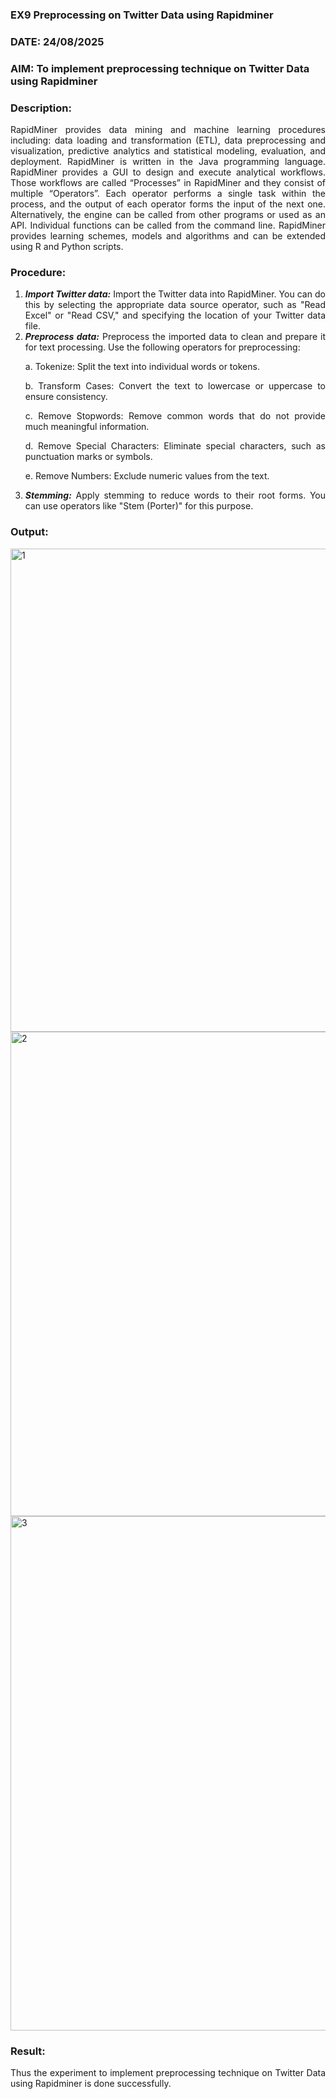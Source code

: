 ### EX9 Preprocessing on Twitter Data using Rapidminer
### DATE: 24/08/2025
### AIM: To implement preprocessing technique on Twitter Data using Rapidminer
### Description: 
<div align = "justify">
RapidMiner provides data mining and machine learning procedures including: data loading and transformation (ETL), data preprocessing and visualization, 
predictive analytics and statistical modeling, evaluation, and deployment. RapidMiner is written in the Java programming language. 
RapidMiner provides a GUI to design and execute analytical workflows. Those workflows are called “Processes” in RapidMiner and they consist of multiple “Operators”. 
Each operator performs a single task within the process, and the output of each operator forms the input of the next one. Alternatively, the engine can be called from 
other programs or used as an API. Individual functions can be called from the command line. 
RapidMiner provides learning schemes, models and algorithms and can be extended using R and Python scripts.

### Procedure:
1) ***Import Twitter data:*** Import the Twitter data into RapidMiner. You can do this by selecting the appropriate
data source operator, such as "Read Excel" or "Read CSV," and specifying the location of your Twitter data
file.
2) ***Preprocess data:*** Preprocess the imported data to clean and prepare it for text processing. Use the following
operators for preprocessing:
    <p>a. Tokenize: Split the text into individual words or tokens.
    <p>b. Transform Cases: Convert the text to lowercase or uppercase to ensure consistency.
    <p>c. Remove Stopwords: Remove common words that do not provide much meaningful information.
    <p>d. Remove Special Characters: Eliminate special characters, such as punctuation marks or symbols.
    <p>e. Remove Numbers: Exclude numeric values from the text.
3) ***Stemming:*** Apply stemming to reduce words to their root forms. You can use operators like "Stem (Porter)"
for this purpose.


### Output:
<img width="1413" height="773" alt="1" src="https://github.com/user-attachments/assets/e9323d7c-73d1-42a0-8c91-ae7999d448f4" />

<img width="1415" height="775" alt="2" src="https://github.com/user-attachments/assets/350c7552-2e8b-443f-a24e-2419de57b51c" />

<img width="1587" height="823" alt="3" src="https://github.com/user-attachments/assets/3659f4fb-ba84-41f1-a78c-7a4bc3536e59" />


### Result:
Thus the experiment to implement preprocessing technique on Twitter Data using Rapidminer is done successfully.
